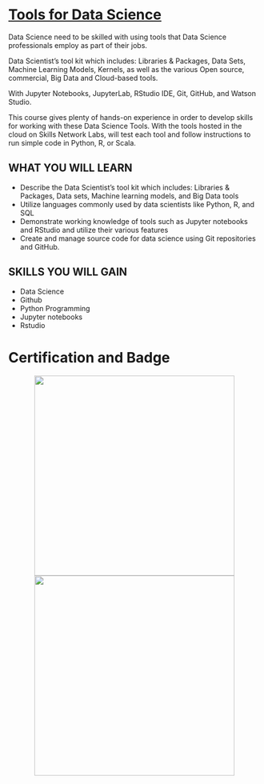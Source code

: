 # <a href="https://www.coursera.org/learn/open-source-tools-for-data-science?specialization=ibm-data-science">Tools for Data Science</a>

Data Science need to be skilled with using tools that Data Science professionals employ as part of their jobs.

Data Scientist’s tool kit which includes: Libraries & Packages, Data Sets, Machine Learning Models, Kernels, as well as the various Open source, commercial, Big Data and Cloud-based tools. 

With Jupyter Notebooks, JupyterLab, RStudio IDE, Git, GitHub, and Watson Studio.

This course gives plenty of hands-on experience in order to develop skills for working with these Data Science Tools. With the tools hosted in the cloud on Skills Network Labs, will test each tool and follow instructions to run simple code in Python, R, or Scala.  

## WHAT YOU WILL LEARN
 - Describe the Data Scientist’s tool kit which includes: Libraries & Packages, Data sets, Machine learning models, and Big Data tools   
 - Utilize languages commonly used by data scientists like Python, R, and SQL   
 - Demonstrate working knowledge of tools such as Jupyter notebooks and RStudio and utilize their various features    
 - Create and manage source code for data science using Git repositories and GitHub. 

## SKILLS YOU WILL GAIN
 - Data Science
 - Github
 - Python Programming
 - Jupyter notebooks
 - Rstudio

# Certification and Badge
<p align="middle">
  <a href="https://www.coursera.org/verify/9E9LSZ3CLFK4"><img src="https://s3.amazonaws.com/coursera_assets/meta_images/generated/CERTIFICATE_LANDING_PAGE/CERTIFICATE_LANDING_PAGE~9E9LSZ3CLFK4/CERTIFICATE_LANDING_PAGE~9E9LSZ3CLFK4.jpeg" height="400"></a>
  <a href="https://www.credly.com/earner/earned/badge/bdd19dbf-5cc0-475e-87f6-ded1be6fbe07"><img src="https://images.credly.com/size/340x340/images/60cf69ce-6129-425d-9a42-7732fa07da1e/Tools_for_Data_Science_Foundational.png" height="400"></a>
</p>
